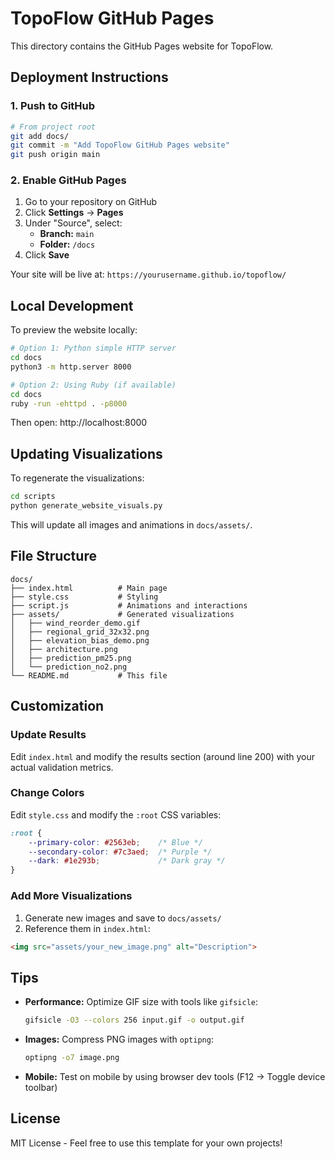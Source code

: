 # TopoFlow GitHub Pages

This directory contains the GitHub Pages website for TopoFlow.

## Deployment Instructions

### 1. Push to GitHub

```bash
# From project root
git add docs/
git commit -m "Add TopoFlow GitHub Pages website"
git push origin main
```

### 2. Enable GitHub Pages

1. Go to your repository on GitHub
2. Click **Settings** → **Pages**
3. Under "Source", select:
   - **Branch:** `main`
   - **Folder:** `/docs`
4. Click **Save**

Your site will be live at: `https://yourusername.github.io/topoflow/`

## Local Development

To preview the website locally:

```bash
# Option 1: Python simple HTTP server
cd docs
python3 -m http.server 8000

# Option 2: Using Ruby (if available)
cd docs
ruby -run -ehttpd . -p8000
```

Then open: http://localhost:8000

## Updating Visualizations

To regenerate the visualizations:

```bash
cd scripts
python generate_website_visuals.py
```

This will update all images and animations in `docs/assets/`.

## File Structure

```
docs/
├── index.html          # Main page
├── style.css           # Styling
├── script.js           # Animations and interactions
├── assets/             # Generated visualizations
│   ├── wind_reorder_demo.gif
│   ├── regional_grid_32x32.png
│   ├── elevation_bias_demo.png
│   ├── architecture.png
│   ├── prediction_pm25.png
│   └── prediction_no2.png
└── README.md           # This file
```

## Customization

### Update Results

Edit `index.html` and modify the results section (around line 200) with your actual validation metrics.

### Change Colors

Edit `style.css` and modify the `:root` CSS variables:

```css
:root {
    --primary-color: #2563eb;    /* Blue */
    --secondary-color: #7c3aed;  /* Purple */
    --dark: #1e293b;             /* Dark gray */
}
```

### Add More Visualizations

1. Generate new images and save to `docs/assets/`
2. Reference them in `index.html`:

```html
<img src="assets/your_new_image.png" alt="Description">
```

## Tips

- **Performance:** Optimize GIF size with tools like `gifsicle`:
  ```bash
  gifsicle -O3 --colors 256 input.gif -o output.gif
  ```

- **Images:** Compress PNG images with `optipng`:
  ```bash
  optipng -o7 image.png
  ```

- **Mobile:** Test on mobile by using browser dev tools (F12 → Toggle device toolbar)

## License

MIT License - Feel free to use this template for your own projects!
